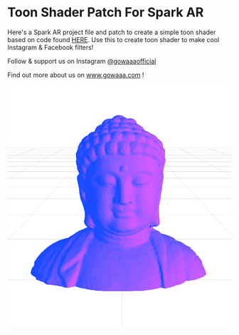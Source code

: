 # Toon Shader Patch For Spark AR

Here's a Spark AR project file and patch to create a simple toon shader based on code found [HERE](https://www.lighthouse3d.com/tutorials/glsl-12-tutorial/toon-shader-version-ii/). Use this to create toon shader to make cool Instagram & Facebook filters!

Follow & support us on Instagram [@gowaaaofficial](https://www.instagram.com/gowaaaofficial/)

Find out more about us on www.gowaaa.com !

![image](./toonshader.png)

